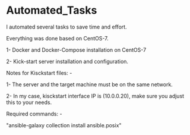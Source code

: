 # Automated_Tasks
I automated several tasks to save time and effort.

Everything was done based on CentOS-7.


1- Docker and Docker-Compose installation on CentOS-7 

2- Kick-start server installation and configuration.

Notes for Kisckstart files: -

1- The server and the target machine must be on the same network.

2- In my case, kisckstart interface IP is (10.0.0.20), make sure you adjust this to your needs.

Required commands: -

"ansible-galaxy collection install ansible.posix"
